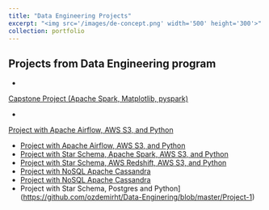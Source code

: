 ```yaml
---
title: "Data Engineering Projects"
excerpt: "<img src='/images/de-concept.png' width='500' height='300'>"
collection: portfolio
---
```


Projects from Data Engineering program 
---
* <a href="https://github.com/ozdemirht/Data-Enginering/blob/master/capstone/Capstone%20Project%20Report.ipynb">   
Capstone Project (Apache Spark, Matplotlib, pyspark)</a>
* <a href="https://github.com/ozdemirht/Data-Enginering/blob/master/Project-5/README.md">
Project with Apache Airflow, AWS S3, and Python</a>
* [Project with Apache Airflow, AWS S3, and Python](https://github.com/ozdemirht/Data-Enginering/blob/master/Project-5/README.md)
* <a href="https://github.com/ozdemirht/Data-Enginering/blob/master/Project-4">Project with Star Schema, Apache Spark, AWS S3, and Python</a>
* <a href="https://github.com/ozdemirht/Data-Enginering/blob/master/Project-3/README.md">Project with Star Schema, AWS Redshift, AWS S3, and Python</a>
* <a href="https://github.com/ozdemirht/Data-Enginering/blob/master/project-2%20(Apache%20Cassandra)/Project_1B_%20Project.ipynb">Project with NoSQL Apache Cassandra</a>
* [Project with NoSQL Apache Cassandra](https://github.com/ozdemirht/Data-Enginering/blob/master/project-2%20(Apache%20Cassandra)/Project_1B_%20Project.ipynb)
* Project with Star Schema, Postgres and Python](https://github.com/ozdemirht/Data-Enginering/blob/master/Project-1)
 
